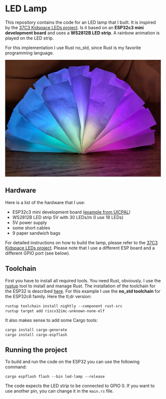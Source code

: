 # LED Lamp

This repository contains the code for an LED lamp that I built. It is inspired by the [37C3 Kidspace LEDs project](https://github.com/irgendwienet/37c3-kidspace-leds).
Is it based on an **ESP32c3 mini development board** and uses a **WS2812B LED strip**. A rainbow animation is played 
on the LED strip.

For this implementation I use Rust no_std, since Rust is my favorite programming language.

![image](led-lamp.jpg)

## Hardware

Here is a list of the hardware that I use:

* ESP32c3 mini development board ([example from UICPAL](https://de.aliexpress.com/item/1005005780121305.html))
* WS2812B LED strip 5V with 30 LEDs/m (I use 18 LEDs)
* 5V power supply
* some short cables
* 9 paper sandwich bags

For detailed instructions on how to build the lamp, please refer to the [37C3 Kidspace LEDs project](https://github.com/irgendwienet/37c3-kidspace-leds). 
Please note that I use a different ESP board and a different GPIO port (see below).

## Toolchain

First you have to install all required tools. You need Rust,
obviously. I use the [rustup](https://rustup.rs/) tool to install and manage Rust. The installation of the toolchain
for the ESP32 is described [here](https://esp-rs.github.io/book/installation/riscv.html). For this example I use the
**no_std toolchain** for the ESP32c6 family. Here the tl;dr version:

```
rustup toolchain install nightly --component rust-src
rustup target add riscv32imc-unknown-none-elf
```
It also makes sense to add some Cargo tools:
```
cargo install cargo-generate
cargo install cargo-espflash
```
## Running the project

To build and run the code on the ESP32 you can use the following command:
```
cargo espflash flash --bin led-lamp --release
```
The code expects the LED strip to be connected to GPIO 0. If you want to use another pin, you can change it in the
`main.rs` file.